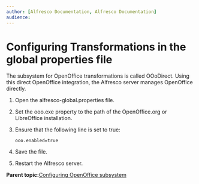 ```yaml
---
author: [Alfresco Documentation, Alfresco Documentation]
audience: 
---
```


# Configuring Transformations in the global properties file

The subsystem for OpenOffice transformations is called OOoDirect. Using this direct OpenOffice integration, the Alfresco server manages OpenOffice directly.

1.  Open the alfresco-global.properties file.

2.  Set the ooo.exe property to the path of the OpenOffice.org or LibreOffice installation.

3.  Ensure that the following line is set to true:

    ```
    ooo.enabled=true
    ```

4.  Save the file.

5.  Restart the Alfresco server.


**Parent topic:**[Configuring OpenOffice subsystem](../concepts/OOo-subsystems-intro.md)

